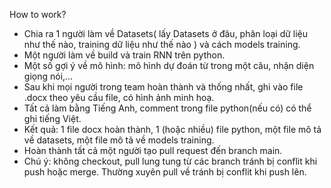 How to work?
- Chia ra 1 người làm về Datasets( lấy Datasets ở đâu, phân loại dữ liệu như thế nào, training dữ liệu như thế nào ) và cách models training.
- Một người làm về build và train RNN trên python.
- Một số gợi ý về mô hình: mô hình dự đoán từ trong một câu, nhận diện giọng nói,...
- Sau khi mọi người trong team hoàn thành và thống nhất, ghi vào file .docx theo yêu cầu file, có hình ảnh minh hoạ.
- Tất cả làm bằng Tiếng Anh, comment trong file python(nếu có) có thể ghi tiếng Việt.
- Kết quả: 1 file docx hoàn thành, 1 (hoặc nhiều) file python, một file mô tả về datasets, một file mô tả về models training.
- Hoàn thành tất cả một người tạo pull request đến branch main.
- Chú ý: không checkout, pull lung tung từ các branch tránh bị conflit khi push hoặc merge. Thường xuyên pull về tránh bị conflit khi push lên.
